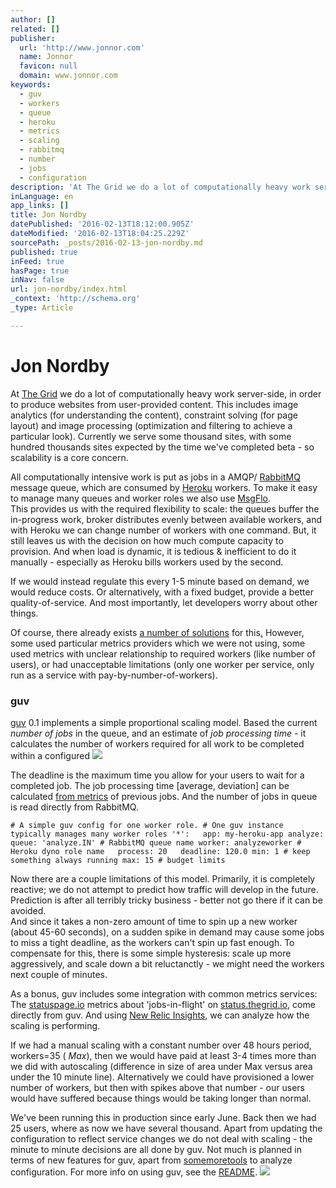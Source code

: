 ```yaml
---
author: []
related: []
publisher:
  url: 'http://www.jonnor.com'
  name: Jonnor
  favicon: null
  domain: www.jonnor.com
keywords:
  - guv
  - workers
  - queue
  - heroku
  - metrics
  - scaling
  - rabbitmq
  - number
  - jobs
  - configuration
description: 'At The Grid we do a lot of computationally heavy work server-side, in order to produce websites from user-provided content. This includes image analytics (for understanding the content), constraint solving (for page layout) and image processing (optimization and filtering to achieve a particular look).'
inLanguage: en
app_links: []
title: Jon Nordby
datePublished: '2016-02-13T18:12:00.905Z'
dateModified: '2016-02-13T18:04:25.229Z'
sourcePath: _posts/2016-02-13-jon-nordby.md
published: true
inFeed: true
hasPage: true
inNav: false
url: jon-nordby/index.html
_context: 'http://schema.org'
_type: Article

---
```

# Jon Nordby

At [The Grid][0] we do a lot of computationally heavy work server-side, in order to produce websites from user-provided content. This includes image analytics (for understanding the content), constraint solving (for page layout) and image processing (optimization and filtering to achieve a particular look). Currently we serve some thousand sites, with some hundred thousands sites expected by the time we've completed beta - so scalability is a core concern.

All computationally intensive work is put as jobs in a AMQP/ [RabbitMQ][1] message queue, which are consumed by [Heroku][2] workers. To make it easy to manage many queues and worker roles we also use [MsgFlo][3].  
This provides us with the required flexibility to scale: the queues buffer the in-progress work, broker distributes evenly between available workers, and with Heroku we can change number of workers with one command. But, it still leaves us with the decision on how much compute capacity to provision. And when load is dynamic, it is tedious & inefficient to do it manually - especially as Heroku bills workers used by the second.

If we would instead regulate this every 1-5 minute based on demand, we would reduce costs. Or alternatively, with a fixed budget, provide a better quality-of-service. And most importantly, let developers worry about other things.

Of course, there already exists [a number of solutions][4] for this[.][4] However, some used particular metrics providers which we were not using, some used metrics with unclear relationship to required workers (like number of users), or had unacceptable limitations (only one worker per service, only run as a service with pay-by-number-of-workers).

### guv

[guv][5] 0.1 implements a simple proportional scaling model. Based the current _number of jobs_ in the queue, and an estimate of _job processing time_ - it calculates the number of workers required for all work to be completed within a configured [![](http://www.jonnor.com/wp/files/system-model-whitebg-1024x389.png)][6]

The deadline is the maximum time you allow for your users to wait for a completed job. The job processing time \[average, deviation\] can be calculated [from metrics][7] of previous jobs. And the number of jobs in queue is read directly from RabbitMQ.

    # A simple guv config for one worker role. # One guv instance typically manages many worker roles '*':   app: my-heroku-app analyze:   queue: 'analyze.IN' # RabbitMQ queue name worker: analyzeworker # Heroku dyno role name   process: 20   deadline: 120.0 min: 1 # keep something always running max: 15 # budget limits 

Now there are a couple limitations of this model. Primarily, it is completely reactive; we do not attempt to predict how traffic will develop in the future. Prediction is after all terribly tricky business - better not go there if it can be avoided.  
And since it takes a non-zero amount of time to spin up a new worker (about 45-60 seconds), on a sudden spike in demand may cause some jobs to miss a tight deadline, as the workers can't spin up fast enough. To compensate for this, there is some simple hysteresis: scale up more aggressively, and scale down a bit reluctanctly - we might need the workers next couple of minutes.

As a bonus, guv includes some integration with common metrics services: The [statuspage.io][8] metrics about 'jobs-in-flight' on [status.thegrid.io][9], come directly from guv. And using [New Relic Insights][10], we can analyze how the scaling is performing.

If we had a manual scaling with a constant number over 48 hours period, workers=35 ( _Max_), then we would have paid at least 3-4 times more than we did with autoscaling (difference in size of area under Max versus area under the 10 minute line). Alternatively we could have provisioned a lower number of workers, but then with spikes above that number - our users would have suffered because things would be taking longer than normal.

We've been running this in production since early June. Back then we had 25 users, where as now we have several thousand. Apart from updating the configuration to reflect service changes we do not deal with scaling - the minute to minute decisions are all done by guv. Not much is planned in terms of new features for guv, apart from [some][11][more][12][tools][13] to analyze configuration. For more info on using guv, see the [README][14].
[![](http://www.jonnor.com/wp/wp-content/plugins/flattr/img/flattr-badge-large.png)][15]

[0]: http://thegrid.io/
[1]: https://www.rabbitmq.com/
[2]: http://heroku.com/
[3]: http://www.jonnor.com/2015/06/announcing-msgflo-a-distributed-fbp-runtime
[4]: https://github.com/the-grid/guv/blob/master/doc/braindump.md#prior-art
[5]: https://github.com/the-grid/guv
[6]: http://www.jonnor.com/wp/files/system-model-whitebg.png
[7]: https://github.com/msgflo/msgflo/blob/master/src/utils/newrelic.coffee
[8]: https://www.statuspage.io/
[9]: http://status.thegrid.io/
[10]: http://newrelic.com/insights
[11]: https://github.com/the-grid/guv/issues/43
[12]: https://github.com/the-grid/guv/issues/45
[13]: https://github.com/the-grid/guv/issues/46
[14]: https://github.com/the-grid/guv#best-practices
[15]: http://www.jonnor.com/wp/?flattrss_redirect&id=840&md5=3bbcad7a02e6fc242904ef0c96172fe8